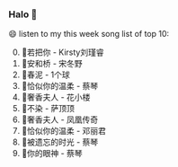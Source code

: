 

### Halo 👋

😄 listen to my this week song list of top 10:

0. 🌈若把你 - Kirsty刘瑾睿
1. 🌈安和桥 - 宋冬野
2. 🌈春泥 - 1个球
3. 🌈恰似你的温柔 - 蔡琴
4. 🌈奢香夫人 - 花小楼
5. 🌈不染 - 萨顶顶
6. 🌈奢香夫人 - 凤凰传奇
7. 🌈恰似你的温柔 - 邓丽君
8. 🌈被遗忘的时光 - 蔡琴
9. 🌈你的眼神 - 蔡琴

